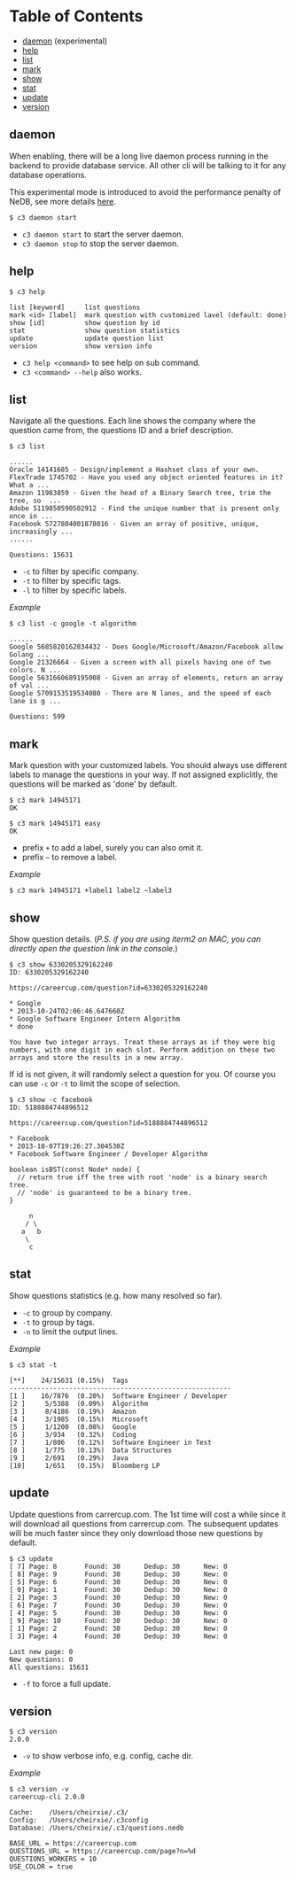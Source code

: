 # Table of Contents

* [daemon](#daemon) (experimental)
* [help](#help)
* [list](#list)
* [mark](#mark)
* [show](#show)
* [stat](#stat)
* [update](#update)
* [version](#version)

## daemon

When enabling, there will be a long live daemon process running in the backend to provide database service. All other cli will be talking to it for any database operations.

This experimental mode is introduced to avoid the performance penalty of NeDB, see more details [here](https://github.com/skygragon/careercup-cli/blob/master/doc/advanced.md#daemon-mode).

	$ c3 daemon start

* `c3 daemon start` to start the server daemon.
* `c3 daemon stop` to stop the server daemon.

## help

	$ c3 help

	list [keyword]     list questions
	mark <id> [label]  mark question with customized lavel (default: done)
	show [id]          show question by id
	stat               show question statistics
	update             update question list
	version            show version info

* `c3 help <command>` to see help on sub command.
* `c3 <command> --help` also works.

## list

Navigate all the questions. Each line shows the company where the question came from, the questions ID and a brief description.

    $ c3 list

	......
    Oracle 14141685 - Design/implement a Hashset class of your own.
	FlexTrade 1745702 - Have you used any object oriented features in it? What a ...
	Amazon 11983859 - Given the head of a Binary Search tree, trim the tree, so  ...
	Adobe 5119850590502912 - Find the unique number that is present only once in ...
	Facebook 5727804001878016 - Given an array of positive, unique, increasingly ...
	......

	Questions: 15631

* `-c` to filter by specific company.
* `-t` to filter by specific tags.
* `-l` to filter by specific labels.

*Example*

	$ c3 list -c google -t algorithm

	......
	Google 5685820162834432 - Does Google/Microsoft/Amazon/Facebook allow Golang ...
	Google 21326664 - Given a screen with all pixels having one of two colors. N ...
	Google 5631660689195008 - Given an array of elements, return an array of val ...
	Google 5709153519534080 - There are N lanes, and the speed of each lane is g ...

	Questions: 599

## mark

Mark question with your customized labels. You should always use different labels to manage the questions in your way. If not assigned expliclitly, the questions will be marked as 'done' by default.

	$ c3 mark 14945171
	OK

	$ c3 mark 14945171 easy
	OK

* prefix `+` to add a label, surely you can also omit it.
* prefix `~` to remove a label.

*Example*

	$ c3 mark 14945171 +label1 label2 ~label3

## show

Show question details. (*P.S. if you are using iterm2 on MAC, you can directly open the question link in the console.*)

    $ c3 show 6330205329162240
    ID: 6330205329162240

	https://careercup.com/question?id=6330205329162240

	* Google
	* 2013-10-24T02:06:46.647660Z
	* Google Software Engineer Intern Algorithm
	* done

	You have two integer arrays. Treat these arrays as if they were big numbers, with one digit in each slot. Perform addition on these two arrays and store the results in a new array.

If id is not given, it will randomly select a question for you. Of course you can use `-c` or `-t` to limit the scope of selection.

	$ c3 show -c facebook
	ID: 5188884744896512

	https://careercup.com/question?id=5188884744896512

	* Facebook
	* 2013-10-07T19:26:27.304530Z
	* Facebook Software Engineer / Developer Algorithm

	boolean isBST(const Node* node) {
	  // return true iff the tree with root 'node' is a binary search tree.
	  // 'node' is guaranteed to be a binary tree.
	}

	     n
	    / \
	   a   b
	    \
	     c

## stat

Show questions statistics (e.g. how many resolved so far).

* `-c` to group by company.
* `-t` to group by tags.
* `-n` to limit the output lines.

*Example*

	$ c3 stat -t

	[**]    24/15631 (0.15%)  Tags
	--------------------------------------------------------
	[1 ]    16/7876  (0.20%)  Software Engineer / Developer
	[2 ]     5/5388  (0.09%)  Algorithm
	[3 ]     8/4186  (0.19%)  Amazon
	[4 ]     3/1985  (0.15%)  Microsoft
	[5 ]     1/1200  (0.08%)  Google
	[6 ]     3/934   (0.32%)  Coding
	[7 ]     1/806   (0.12%)  Software Engineer in Test
	[8 ]     1/775   (0.13%)  Data Structures
	[9 ]     2/691   (0.29%)  Java
	[10]     1/651   (0.15%)  Bloomberg LP

## update

Update questions from carrercup.com. The 1st time will cost a while since it will download all questions from carrercup.com. The subsequent updates will be much faster since they only download those new questions by default.

	$ c3 update
	[ 7] Page: 8       Found: 30      Dedup: 30      New: 0
	[ 8] Page: 9       Found: 30      Dedup: 30      New: 0
	[ 5] Page: 6       Found: 30      Dedup: 30      New: 0
	[ 0] Page: 1       Found: 30      Dedup: 30      New: 0
	[ 2] Page: 3       Found: 30      Dedup: 30      New: 0
	[ 6] Page: 7       Found: 30      Dedup: 30      New: 0
	[ 4] Page: 5       Found: 30      Dedup: 30      New: 0
	[ 9] Page: 10      Found: 30      Dedup: 30      New: 0
	[ 1] Page: 2       Found: 30      Dedup: 30      New: 0
	[ 3] Page: 4       Found: 30      Dedup: 30      New: 0

	Last new page: 0
	New questions: 0
	All questions: 15631

* `-f` to force a full update.

## version

	$ c3 version
	2.0.0

* `-v` to show verbose info, e.g. config, cache dir.

*Example*

	$ c3 version -v
	careercup-cli 2.0.0

	Cache:    /Users/cheirxie/.c3/
	Config:   /Users/cheirxie/.c3config
	Database: /Users/cheirxie/.c3/questions.nedb

	BASE_URL = https://careercup.com
	QUESTIONS_URL = https://careercup.com/page?n=%d
	QUESTIONS_WORKERS = 10
	USE_COLOR = true
